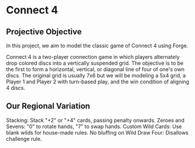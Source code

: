 # Connect 4

## Projective Objective

In this project, we aim to model the classic game of Connect 4 using Forge.

Connect 4 is a two-player connection game in which players alternately drop colored discs into a vertically suspended grid. The objective is to be the first to form a horizontal, vertical, or diagonal line of four of one's own discs. The original grid is usually 7x6 but we will be modeling a 5x4 grid, a Player 1 and Player 2 with turn-based play, and the win condition of aligning 4 discs. 


## Our Regional Variation

Stacking: Stack "+2" or "+4" cards, passing penalty onwards.
Zeroes and Sevens: "0" to rotate hands, "7" to swap hands.
Custom Wild Cards: Use blank wilds for house-made rules.
No bluffing on Wild Draw Four: Disallows challenge rule.
